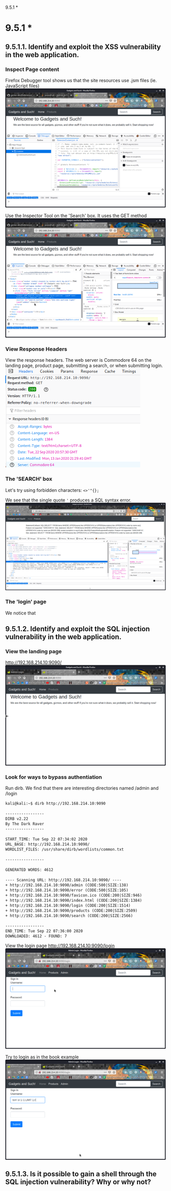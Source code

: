9.5.1 *

# 9.5.1 *
## 9.5.1.1. Identify and exploit the XSS vulnerability in the web application.

### Inspect Page content
Firefox Debugger tool shows us that the site resources use .jsm files (ie. JavaScript files)
![2352a75c8aefc32b443704ebb0a9f096.png](../../_resources/3fe0c3a3e965488e9fe0734643a8f251.png)

Use the Inspector Tool on the 'Search' box. It uses the GET method
![c5aecaa4737ae3cdd322a5db532ef9dd.png](../../_resources/d5f10c93d0374337be64aac4da3b34c0.png)

### View Response Headers
View the response headers. The web server is Commodore 64 on the landing page, product page, submitting a search, or when submitting login.
![8c738355004c0fbd50f46ddd6f49fad1.png](../../_resources/cdf94eec808940a7ae3bdf7f87a88f06.png)

### The 'SEARCH' box
Let's try using forbidden characters: `<>'"{};`

We see that the single quote `'` produces a SQL syntax error.
![3cedbb6ce0ae20e0af4ef1f1b20a98e6.png](../../_resources/7b52e3769795454eb32b355e60d10b98.png)

### The 'login' page
We notice that 










## 9.5.1.2. Identify and exploit the SQL injection vulnerability in the web application.

### View the landing page
http://192.168.214.10:9090/
![8e489ab8753986e60306f615ef7b13eb.png](../../_resources/e32240a8f1f54e27983a2720c7526d8a.png)

### Look for ways to bypass authentiation
Run dirb. We find that there are interesting directories named /admin and /login
```plaintext
kali@kali:~$ dirb http://192.168.214.10:9090

-----------------
DIRB v2.22    
By The Dark Raver
-----------------

START_TIME: Tue Sep 22 07:34:02 2020
URL_BASE: http://192.168.214.10:9090/
WORDLIST_FILES: /usr/share/dirb/wordlists/common.txt

-----------------

GENERATED WORDS: 4612                                                          

---- Scanning URL: http://192.168.214.10:9090/ ----
+ http://192.168.214.10:9090/admin (CODE:500|SIZE:138)                                                                    
+ http://192.168.214.10:9090/error (CODE:500|SIZE:105)                                                                    
+ http://192.168.214.10:9090/favicon.ico (CODE:200|SIZE:946)                                                              
+ http://192.168.214.10:9090/index.html (CODE:200|SIZE:1384)                                                              
+ http://192.168.214.10:9090/login (CODE:200|SIZE:1514)                                                                   
+ http://192.168.214.10:9090/products (CODE:200|SIZE:2509)                                                                
+ http://192.168.214.10:9090/search (CODE:200|SIZE:2566)                                                                 
                                                                                                                          
-----------------
END_TIME: Tue Sep 22 07:36:00 2020
DOWNLOADED: 4612 - FOUND: 7
```

View the login page
http://192.168.214.10:9090/login
![5b213f6c3a2ce44efffd447154c7dbad.png](../../_resources/7aac825a35d649a1b4ebc41d80f92245.png)

Try to login as in the book example
![bcebfed7e9b22e4455f62f589c4d59ad.png](../../_resources/b2238884d77f47a6b4032059e1012bfb.png)







## 9.5.1.3. Is it possible to gain a shell through the SQL injection vulnerability? Why or why not?



















